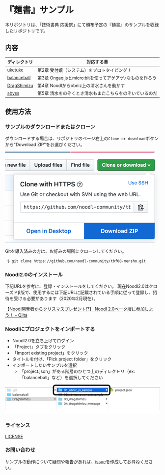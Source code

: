 # 『麺書』サンプル

本リポジトリは、「技術書典 応援祭」にて頒布予定の『麺書』のサンプルを収録したリポジトリです。

## 内容

 ディレクトリ                 | 対応する章
----------------------------|-----------
|[uketuke](uketuke)                 |第2章 受付嬢（システム）をプロトタイピング！|
|[balanceball](balanceball) |第3章 Ongaq.jsとmicro:bitを使ってアゲアゲ⤴︎なものを作ろう|
|[DragShimizu](DragShimizu) |第4章 Noodlからobniz上の清水さんを動かす|
|[abyss](abyss)             |第5章 清水をのぞくとき清水もまたこちらをのぞいているのだ|

## 使用方法
### サンプルのダウンロードまたはクローン

ダウンロードする場合は、リポジトリのページ右上の`Clone or download`ボタンから"Download ZIP"をお選びください。

![](img/download.png)

Gitを導入済みの方は、お好みの場所にクローンしてください。

```sh
 $ git clone https://github.com/noodl-community/tbf08-mensho.git
```

### Noodl2.0のインストール

下記URLを参考に、登録・インストールをしてください。
現在Noodl2.0はクローズドβ版で、使用するには下記URLに記載されている手順に従って登録し、招待を受ける必要があります（2020年2月現在）。

[【Noodl開発者からクリスマスプレゼント!?】 Noodl 2.0ベータ版に参加しよう！ - Qiita](https://qiita.com/noodl-tokyo/items/e8d9e945c60433019026)

### Noodlにプロジェクトをインポートする

* Noodl2.0を立ち上げてログイン
* 「Project」タブをクリック
* 「Import existing project」をクリック
* タイトルを付け、「Pick project folder」をクリック
* インポートしたいサンプルを選択
    * 「project.json」がある階層のひとつ上のディレクトリ（ex:「balanceball」など）を選択してください

![directory](img/directory.png)

### ライセンス
[LICENSE](LICENSE)

### お問い合わせ
サンプルの動作について疑問や報告があれば、[issue](/../../issues/new)を作成してお尋ねください。
